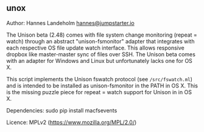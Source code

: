 ## unox

Author: Hannes Landeholm <hannes@jumpstarter.io>

The Unison beta (2.48) comes with file system change monitoring (repeat = watch)
through an abstract "unison-fsmonitor" adapter that integrates with each respective
OS file update watch interface. This allows responsive dropbox like master-master sync
of files over SSH. The Unison beta comes with an adapter for Windows and Linux but
unfortunately lacks one for OS X.

This script implements the Unison fswatch protocol (see `/src/fswatch.ml`)
and is intended to be installed as unison-fsmonitor in the PATH in OS X. This is the
missing puzzle piece for repeat = watch support for Unison in in OS X.

Dependencies: sudo pip install macfsevents

Licence: MPLv2 (https://www.mozilla.org/MPL/2.0/)
